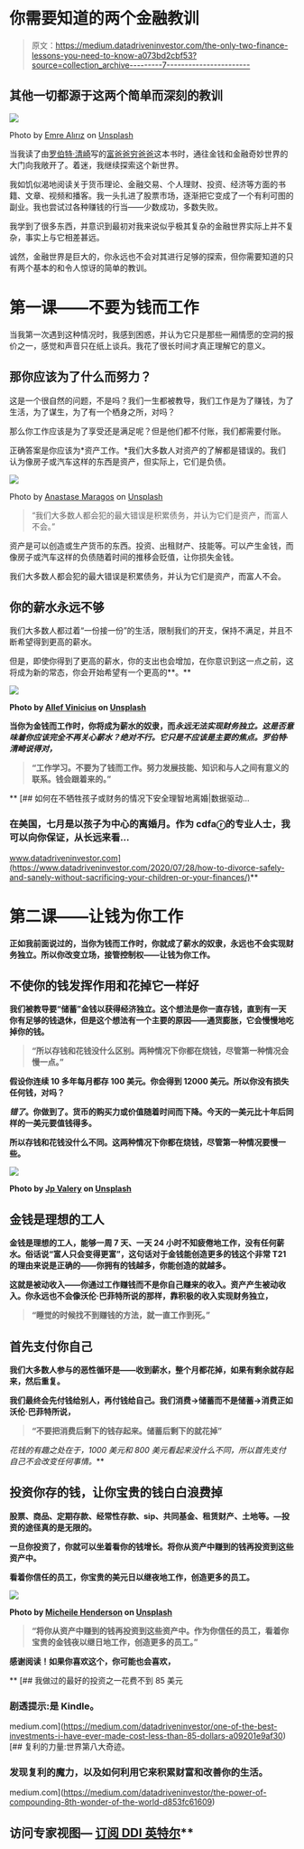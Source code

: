 # 你需要知道的两个金融教训

> 原文：<https://medium.datadriveninvestor.com/the-only-two-finance-lessons-you-need-to-know-a073bd2cbf53?source=collection_archive---------7----------------------->

## 其他一切都源于这两个简单而深刻的教训

![](img/3e7609039e32f093385fc780e0e97482.png)

Photo by [Emre Alırız](https://unsplash.com/@emrealiriz?utm_source=medium&utm_medium=referral) on [Unsplash](https://unsplash.com?utm_source=medium&utm_medium=referral)

当我读了由[罗伯特·清崎](https://en.wikipedia.org/wiki/Robert_Kiyosaki)写的[富爸爸穷爸爸](https://www.goodreads.com/book/show/69571.Rich_Dad_Poor_Dad)这本书时，通往金钱和金融奇妙世界的大门向我敞开了。着迷，我继续探索这个新世界。

我如饥似渴地阅读关于货币理论、金融交易、个人理财、投资、经济等方面的书籍、文章、视频和播客。我一头扎进了股票市场，逐渐把它变成了一个有利可图的副业。我也尝试过各种赚钱的行当——少数成功，多数失败。

我学到了很多东西，并意识到最初对我来说似乎极其复杂的金融世界实际上并不复杂，事实上与它相差甚远。

诚然，金融世界是巨大的，你永远也不会对其进行足够的探索，但你需要知道的只有两个基本的和令人惊讶的简单的教训。

# 第一课——不要为钱而工作

当我第一次遇到这种情况时，我感到困惑，并认为它只是那些一厢情愿的空洞的报价之一，感觉和声音只在纸上谈兵。我花了很长时间才真正理解它的意义。

## 那你应该为了什么而努力？

这是一个很自然的问题，不是吗？我们一生都被教导，我们工作是为了赚钱，为了生活，为了谋生，为了有一个栖身之所，对吗？

那么你工作应该是为了享受还是满足呢？但是他们都不付账，我们都需要付账。

正确答案是你应该为*资产工作。*我们大多数人对资产的了解都是错误的。我们认为像房子或汽车这样的东西是资产，但实际上，它们是负债。

![](img/2ae05ee3116891888c04847e6dca8dd7.png)

Photo by [Anastase Maragos](https://unsplash.com/@visualsbyroyalz?utm_source=medium&utm_medium=referral) on [Unsplash](https://unsplash.com?utm_source=medium&utm_medium=referral)

> “我们大多数人都会犯的最大错误是积累债务，并认为它们是资产，而富人不会。”

资产是可以创造或生产货币的东西。投资、出租财产、技能等。可以产生金钱，而像房子或汽车这样的负债随着时间的推移会贬值，让你损失金钱。

我们大多数人都会犯的最大错误是积累债务，并认为它们是资产，而富人不会。

## 你的薪水永远不够

我们大多数人都过着“一份接一份”的生活，限制我们的开支，保持不满足，并且不断希望得到更高的薪水。

但是，即使你得到了更高的薪水，你的支出也会增加，在你意识到这一点之前，这将成为新的常态，你会开始希望有一个更高的**。**

**![](img/6f8b15da88350e718905c2ade6b8a9f3.png)**

**Photo by [Allef Vinicius](https://unsplash.com/@seteph?utm_source=medium&utm_medium=referral) on [Unsplash](https://unsplash.com?utm_source=medium&utm_medium=referral)**

**当你为金钱而工作时，你将成为薪水的奴隶，而*永远无法实现财务独立。这是否意味着你应该完全不再关心薪水？绝对不行。它只是不应该是主要的焦点。罗伯特·清崎说得对，***

> **“工作学习。不要为了钱而工作。努力发展技能、知识和与人之间有意义的联系。钱会跟着来的。”**

**[](https://www.datadriveninvestor.com/2020/07/28/how-to-divorce-safely-and-sanely-without-sacrificing-your-children-or-your-finances/) [## 如何在不牺牲孩子或财务的情况下安全理智地离婚|数据驱动…

### 在美国，七月是以孩子为中心的离婚月。作为 cdfaⓡ的专业人士，我可以向你保证，从长远来看…

www.datadriveninvestor.com](https://www.datadriveninvestor.com/2020/07/28/how-to-divorce-safely-and-sanely-without-sacrificing-your-children-or-your-finances/)** 

# **第二课——让钱为你工作**

**正如我前面说过的，当你为钱而工作时，你就成了薪水的奴隶，永远也不会实现财务独立。所以你改变立场，接管控制权——让钱为你工作。**

## **不使你的钱发挥作用和花掉它一样好**

**我们被教导要“储蓄”金钱以获得经济独立。这个想法是你一直存钱，直到有一天你有足够的钱退休，但是这个想法有一个主要的原因——通货膨胀，它会慢慢地吃掉你的钱。**

> **“所以存钱和花钱没什么区别。两种情况下你都在烧钱，尽管第一种情况会慢一点。”**

**假设你连续 10 多年每月都存 100 美元。你会得到 12000 美元。所以你没有损失任何钱，对吗？**

***错了*。你做到了。货币的购买力或价值随着时间而下降。今天的一美元比十年后同样的一美元要值钱得多。**

**所以存钱和花钱没什么不同。这两种情况下你都在烧钱，尽管第一种情况要慢一些。**

**![](img/9213d89cc2612d68f8001417737c9609.png)**

**Photo by [Jp Valery](https://unsplash.com/@jpvalery?utm_source=medium&utm_medium=referral) on [Unsplash](https://unsplash.com?utm_source=medium&utm_medium=referral)**

## **金钱是理想的工人**

**金钱是理想的工人，能够一周 7 天、一天 24 小时不知疲倦地工作，没有任何薪水。俗话说“富人只会变得更富”，这句话对于金钱能创造更多的钱这个非常 T21 的理由来说是正确的——你拥有的钱越多，你能创造的就越多。**

**这就是被动收入——你通过工作赚钱而不是你自己赚来的收入。资产产生被动收入。你永远也不会像沃伦·巴菲特所说的那样，靠积极的收入实现财务独立，**

> **“睡觉的时候找不到赚钱的方法，就一直工作到死。”**

## **首先支付你自己**

**我们大多数人参与的恶性循环是——收到薪水，整个月都花掉，如果有剩余就存起来，然后重复。**

**我们最终会先付钱给别人，再付钱给自己。我们消费→储蓄而不是储蓄→消费正如沃伦·巴菲特所说，**

> **“不要把消费后剩下的钱存起来。储蓄后剩下的就花掉”**

**花钱的有趣之处在于，1000 美元和 800 美元看起来没什么不同，所以首先支付自己不会改变任何事情*。***

## **投资你存的钱，让你宝贵的钱白白浪费掉**

**股票、商品、定期存款、经常性存款、sip、共同基金、租赁财产、土地等。—投资的途径真的是无限的。**

**一旦你投资了，你就可以坐着看你的钱增长。将你从资产中赚到的钱再投资到这些资产中。**

**看着你信任的员工，你宝贵的美元日以继夜地工作，创造更多的员工。**

**![](img/7931f84acad7dacfaf6ddfd68b644a54.png)**

**Photo by [Micheile Henderson](https://unsplash.com/@micheile?utm_source=medium&utm_medium=referral) on [Unsplash](https://unsplash.com?utm_source=medium&utm_medium=referral)**

> **“将你从资产中赚到的钱再投资到这些资产中。作为你信任的员工，看着你宝贵的金钱夜以继日地工作，创造更多的员工。”**

****感谢阅读！如果你喜欢这个，你可能也会喜欢，****

**[](https://medium.com/datadriveninvestor/one-of-the-best-investments-i-have-ever-made-cost-less-than-85-dollars-a09201e9af30) [## 我做过的最好的投资之一花费不到 85 美元

### 剧透提示:是 Kindle。

medium.com](https://medium.com/datadriveninvestor/one-of-the-best-investments-i-have-ever-made-cost-less-than-85-dollars-a09201e9af30) [](https://medium.com/datadriveninvestor/the-power-of-compounding-8th-wonder-of-the-world-d853fc61609) [## 复利的力量:世界第八大奇迹。

### 发现复利的魔力，以及如何利用它来积累财富和改善你的生活。

medium.com](https://medium.com/datadriveninvestor/the-power-of-compounding-8th-wonder-of-the-world-d853fc61609) 

## 访问专家视图— [订阅 DDI 英特尔](https://datadriveninvestor.com/ddi-intel)**